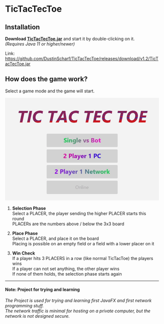 # TicTacTecToe
## Installation
**Download [**TicTacTecToe**.jar](https://github.com/DustinScharf/TicTacTecToe/releases/download/v1.2/TicTacTecToe.jar "Click to download")** and start it by double-clicking on it. <br>
_(Requires Java 11 or higher/newer)_  

Link: https://github.com/DustinScharf/TicTacTecToe/releases/download/v1.2/TicTacTecToe.jar <br>

## How does the game work?
Select a game mode and the game will start.

![Demo GIF could not load, alternatively read the tutorial below](gameDemo.gif)

1. **Selection Phase** <br>
Select a PLACER, the player sending the higher PLACER starts this round<br>
PLACERs are the numbers above / below the 3x3 board

2. **Place Phase** <br>
Select a PLACER, and place it on the board<br>
Placing is possible on an empty field or a field with a lower placer on it

3. **Win Check** <br>
If a player hits 3 PLACERS in a row (like normal TicTacToe) the players wins <br>
If a player can not set anything, the other player wins <br>
If none of them holds, the selection phase starts again

<hr>

#### Note: Project for trying and learning
_The Project is used for trying and learning first JavaFX and first network programming stuff.  
The network traffic is minimal for hosting on a private computer,
but the network is not designed secure._
